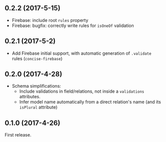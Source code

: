 ## 0.2.2 (2017-5-15)

- Firebase: include root `rules` property
- Firebase: bugfix: correctly write rules for `isOneOf` validation

## 0.2.1 (2017-5-2)

- Add Firebase initial support, with automatic generation of `.validate` rules (`concise-firebase`)

## 0.2.0 (2017-4-28)

- Schema simplifications:
  - Include validations in field/relations, not inside a `validations` attributes.
  - Infer model name automatically from a direct relation's name (and its `isPlural` attribute)

## 0.1.0 (2017-4-26)

First release.
